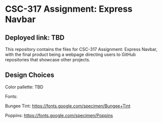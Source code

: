 # CSC-317 Assignment: Express Navbar
## Deployed link: TBD
This repository contains the files for CSC-317 Assignment: Express Navbar, with the final product being a webpage directing users to GitHub repositories that showcase other projects.

## Design Choices
Color pallette:
TBD


Fonts:

Bungee Tint: https://fonts.google.com/specimen/Bungee+Tint

Poppins: https://fonts.google.com/specimen/Poppins
